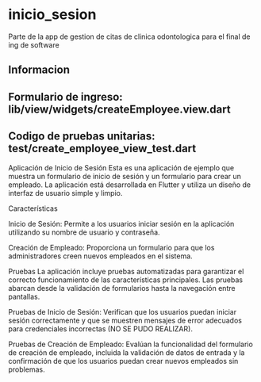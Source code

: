 # inicio_sesion

Parte de la app de gestion de citas de clinica odontologica para el final de ing de software

## Informacion

## Formulario de ingreso: lib/view/widgets/createEmployee.view.dart
## Codigo de pruebas unitarias: test/create_employee_view_test.dart

Aplicación de Inicio de Sesión
Esta es una aplicación de ejemplo que muestra un formulario de inicio de sesión y un formulario para crear un empleado. La aplicación está desarrollada en Flutter y utiliza un diseño de interfaz de usuario simple y limpio.

Características

Inicio de Sesión: 
Permite a los usuarios iniciar sesión en la aplicación utilizando su nombre de usuario y contraseña.

Creación de Empleado: 
Proporciona un formulario para que los administradores creen nuevos empleados en el sistema.

Pruebas
La aplicación incluye pruebas automatizadas para garantizar el correcto funcionamiento de las características principales. Las pruebas abarcan desde la validación de formularios hasta la navegación entre pantallas.

Pruebas de Inicio de Sesión: 
Verifican que los usuarios puedan iniciar sesión correctamente y que se muestren mensajes de error adecuados para credenciales incorrectas (NO SE PUDO REALIZAR).

Pruebas de Creación de Empleado: 
Evalúan la funcionalidad del formulario de creación de empleado, incluida la validación de datos de entrada y la confirmación de que los usuarios puedan crear nuevos empleados sin problemas.